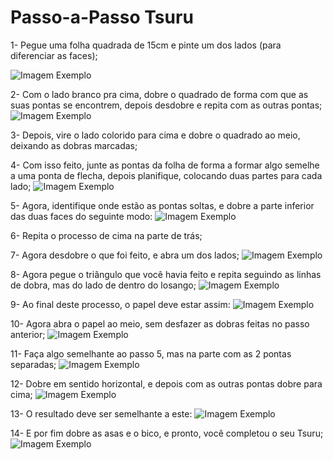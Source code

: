 # Passo-a-Passo Tsuru

1- Pegue uma folha quadrada de 15cm e pinte um dos lados (para diferenciar as faces);

![Imagem Exemplo](https://github.com/CaioHMAquino/Tsuru/blob/main/img1.jpeg)

2- Com o lado branco pra cima, dobre o quadrado de forma com que as suas pontas se encontrem, depois desdobre e repita com as outras pontas;
![Imagem Exemplo](https://github.com/CaioHMAquino/Tsuru/blob/main/img3.jpeg)

3- Depois, vire o lado colorido para cima e dobre o quadrado ao meio, deixando as dobras marcadas;

4- Com isso feito, junte as pontas da folha de forma a formar algo semelhe a uma ponta de flecha, depois planifique, colocando duas partes para cada lado;
![Imagem Exemplo](https://github.com/CaioHMAquino/Tsuru/blob/main/img5.jpeg)

5- Agora, identifique onde estão as pontas soltas, e dobre a parte inferior das duas faces do seguinte modo:
![Imagem Exemplo](https://github.com/CaioHMAquino/Tsuru/blob/main/img6.jpeg)

6- Repita o processo de cima na parte de trás;

7- Agora desdobre o que foi feito, e abra um dos lados;
![Imagem Exemplo](https://github.com/CaioHMAquino/Tsuru/blob/main/img7.jpeg)

8- Agora pegue o triângulo que você havia feito e repita seguindo as linhas de dobra, mas do lado de dentro do losango;
![Imagem Exemplo](https://github.com/CaioHMAquino/Tsuru/blob/main/img8.jpeg)

9- Ao final deste processo, o papel deve estar assim:
![Imagem Exemplo](https://github.com/CaioHMAquino/Tsuru/blob/main/img9.jpeg)

10- Agora abra o papel ao meio, sem desfazer as dobras feitas no passo anterior;
![Imagem Exemplo](https://github.com/CaioHMAquino/Tsuru/blob/main/img10.jpeg)

11- Faça algo semelhante ao passo 5, mas na parte com as 2 pontas separadas;
![Imagem Exemplo](https://github.com/CaioHMAquino/Tsuru/blob/main/img11.jpeg)

12- Dobre em sentido horizontal, e depois com as outras pontas dobre para cima;
![Imagem Exemplo](https://github.com/CaioHMAquino/Tsuru/blob/main/img13.jpeg)

13- O resultado deve ser semelhante a este:
![Imagem Exemplo](https://github.com/CaioHMAquino/Tsuru/blob/main/img14.jpeg)

14- E por fim dobre as asas e o bico, e pronto, você completou o seu Tsuru;
![Imagem Exemplo](https://github.com/CaioHMAquino/Tsuru/blob/main/img15.jpeg)
